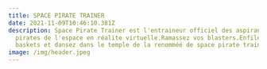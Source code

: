 ```yaml
---
title: SPACE PIRATE TRAINER
date: 2021-11-09T10:46:10.381Z
description: Space Pirate Trainer est l'entraineur officiel des aspirants
  pirates de l'espace en réalite virtuelle.Ramassez vos blasters.Enfilez vos
  baskets et dansez dans le temple de la renomméé de space pirate trainer.
image: /img/header.jpeg
---
```

